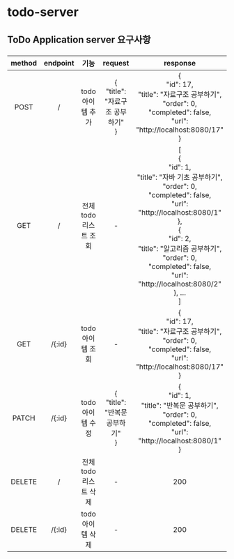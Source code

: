 # todo-server

## ToDo Application server 요구사항
###
|method|endpoint|기능|request|response|
|:---:|:---:|:---:|:---:|:---:|
|POST|/|todo 아이템 추가|{</br>"title": "자료구조 공부하기"</br>}|{</br>"id": 17,</br>"title": "자료구조 공부하기",</br>"order": 0,</br>"completed": false,</br>"url": "http://localhost:8080/17"</br>}|
|GET|/|전체 todo 리스트 조회|-|[</br>{</br>"id": 1,</br>"title": "자바 기초 공부하기",</br>"order": 0,</br>"completed": false,</br>"url”: "http://localhost:8080/1"</br>},</br>{</br>"id": 2,</br>"title": "알고리즘 공부하기",</br>"order": 0,</br>"completed": false,</br>"url": "http://localhost:8080/2"</br>}, …</br>]|
|GET|/{:id}|todo 아이템 조회|-|{</br>"id": 17,</br>"title": "자료구조 공부하기",</br>"order": 0,</br>"completed": false,</br>"url": "http://localhost:8080/17"</br>}|
|PATCH|/{:id}|todo 아이템 수정|{</br>"title": "반복문 공부하기"</br>}|{</br>"id": 1,</br>"title": "반복문 공부하기",</br>"order": 0,</br>"completed": false,</br>"url": "http://localhost:8080/1"</br>}|
|DELETE|/|전체 todo 리스트 삭제|-|200|
|DELETE|/{:id}|todo 아이템 삭제|-|200|
